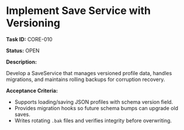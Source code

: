 # Implement Save Service with Versioning

**Task ID:** CORE-010

**Status:** OPEN

**Description:**

Develop a SaveService that manages versioned profile data, handles migrations, and maintains rolling backups for corruption recovery.

**Acceptance Criteria:**

- Supports loading/saving JSON profiles with schema version field.
- Provides migration hooks so future schema bumps can upgrade old saves.
- Writes rotating `.bak` files and verifies integrity before overwriting.
